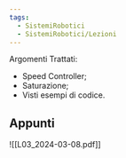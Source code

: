 ```yaml
---
tags:
  - SistemiRobotici
  - SistemiRobotici/Lezioni
---
```

Argomenti Trattati:

- Speed Controller;
- Saturazione;
- Visti esempi di codice.

## Appunti

![[L03_2024-03-08.pdf]]